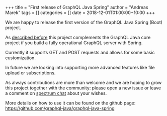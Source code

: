 +++
title = "First release of GraphQL Java Spring"
author = "Andreas Marek"
tags = []
categories = []
date = 2018-12-01T01:00:00+10:00
+++

We are happy to release the first version of the GraphQL Java Spring (Boot) project.

As [described before](https://www.graphql-java.com/blog/graphql-java-aims-to-be-used-directly/) this project
complements the GraphQL Java core project if you build a fully operational GraphQL server with Spring.

Currently it supports GET and POST requests and allows for some basic customization.  

In future we are looking into supporting more advanced features like file upload or subscriptions.

As always contributions are more than welcome and we are hoping to grow this project together with the 
community: please open a new issue or leave a comment on [spectrum chat](https://spectrum.chat/graphql-java) about your wishes.

More details on how to use it can be found on the github page: https://github.com/graphql-java/graphql-java-spring
